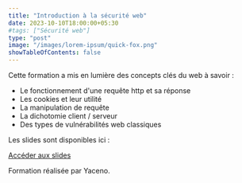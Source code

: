 ```yaml
---
title: "Introduction à la sécurité web"
date: 2023-10-10T18:00:00+05:30
#tags: ["Sécurité web"]
type: "post"
image: "/images/lorem-ipsum/quick-fox.png"
showTableOfContents: false
---
```


Cette formation a mis en lumière des concepts clés du web à savoir :
- Le fonctionnement d'une requête http et sa réponse
- Les cookies et leur utilité
- La manipulation de requête
- La dichotomie client / serveur
- Des types de vulnérabilités web classiques

Les slides sont disponibles ici : 

[Accéder aux slides](https://drive.google.com/file/d/1suzTnfPfQL-kLSjLPHc8AJPmyE0jMTEZ/view?usp=sharing)

Formation réalisée par Yaceno.


